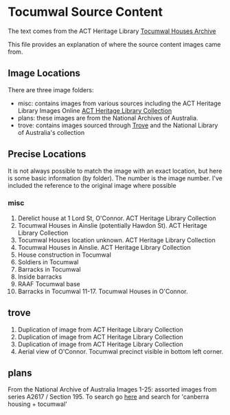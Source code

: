 # Tocumwal Source Content
The text comes from the ACT Heritage Library [Tocumwal Houses Archive](https://www.library.act.gov.au/find/history/search/Manuscript_Collections/hmss_0074_tocumwal_houses_archive)

This file provides an explanation of where the source content images came from.

## Image Locations

There are three image folders:
- misc: contains images from various sources including the ACT Heritage Library Images Online [ACT Heritage Library Collection](http://www.images.act.gov.au)
- plans: these images are from the National Archives of Australia.
- trove: contains images sourced through [Trove](http://trove.nla.gov.au) and the National Library of Australia's collection

## Precise Locations
It is not always possible to match the image with an exact location, but here is some basic information (by folder). 
The number is the image number. I've included the reference to the original image where possible

### misc
1. Derelict house at 1 Lord St, O'Connor. ACT Heritage Library Collection
2. Tocumwal Houses in Ainslie (potentially Hawdon St). ACT Heritage Library Collection
3. Tocumwal Houses location unknown. ACT Heritage Library Collection
4. Tocumwal Houses in Ainslie. ACT Heritage Library Collection
5. House construction in Tocumwal
6. Soldiers in Tocumwal
7. Barracks in Tocumwal
8. Inside barracks
9. RAAF Tocumwal base
10. Barracks in Tocumwal
11-17. Tocumwal Houses in O'Connor.

## trove
1. Duplication of image from ACT Heritage Library Collection
2. Duplication of image from ACT Heritage Library Collection
3. Duplication of image from ACT Heritage Library Collection
4. Aerial view of O'Connor. Tocumwal precinct visible in bottom left corner. 

## plans
From the National Archive of Australia
Images 1-25: assorted images from series A2617 / Section 195. To search go [here](https://recordsearch.naa.gov.au/SearchNRetrieve/Interface/SearchScreens/BasicSearch.aspx]) and search for 'canberra housing + tocumwal'
